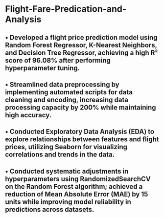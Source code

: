 # Flight-Fare-Predication-and-Analysis

## • Developed a flight price prediction model using Random Forest Regressor, K-Nearest Neighbors, and Decision Tree Regressor, achieving a high R² score of 96.08% after performing hyperparameter tuning.  
## • Streamlined data preprocessing by implementing automated scripts for data cleaning and encoding, increasing data processing capacity by 200% while maintaining high accuracy.  
## • Conducted Exploratory Data Analysis (EDA) to explore relationships between features and flight prices, utilizing Seaborn for visualizing correlations and trends in the data.  
## • Conducted systematic adjustments in hyperparameters using RandomizedSearchCV on the Random Forest algorithm; achieved a reduction of Mean Absolute Error (MAE) by 15 units while improving model reliability in predictions across datasets. 
